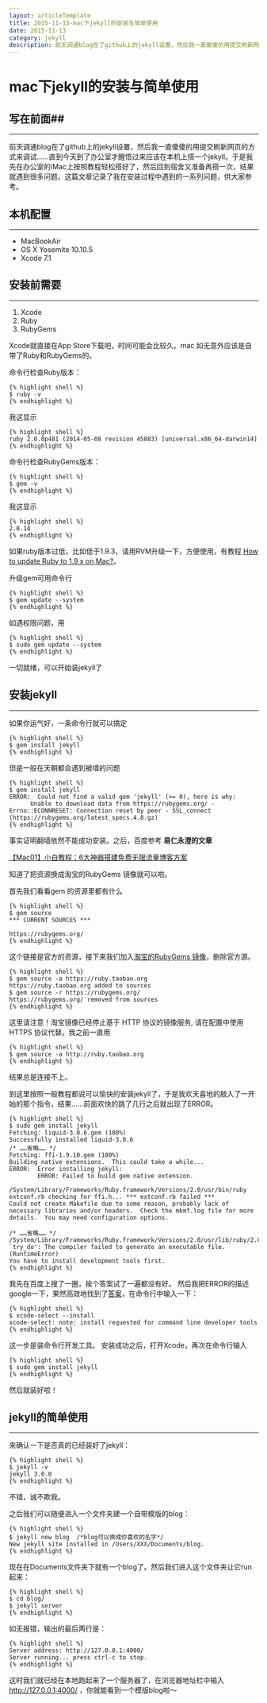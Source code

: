 ```yaml
---
layout: articleTemplate
title: 2015-11-13-mac下jekyll的安装与简单使用
date: 2015-11-13
category: jekyll
description: 前天调通blog在了github上的jekyll设置，然后我一直傻傻的用提交刷新网页的方式来调试……直到今天到了办公室才醒悟过来应该在本机上搭一个jekyll。于是我先在办公室的iMac上按照教程轻松搭好了，然后回到宿舍又准备再搭一次，结果就遇到很多问题。这篇文章记录了我在安装过程中遇到的一系列问题，供大家参考。
---
```



# mac下jekyll的安装与简单使用 #

## 写在前面##

----------

前天调通blog在了github上的jekyll设置，然后我一直傻傻的用提交刷新网页的方式来调试……直到今天到了办公室才醒悟过来应该在本机上搭一个jekyll。于是我先在办公室的iMac上按照教程轻松搭好了，然后回到宿舍又准备再搭一次，结果就遇到很多问题。这篇文章记录了我在安装过程中遇到的一系列问题，供大家参考。

## 本机配置 ##

----------

 - MacBookAir
 - OS X Yosemite 10.10.5
 - Xcode 7.1

## 安装前需要 ##

----------

 1. Xcode
 2. Ruby
 2. RubyGems

Xcode就直接在App Store下载吧，时间可能会比较久。mac 如无意外应该是自带了Ruby和RubyGems的。

命令行检查Ruby版本：

    {% highlight shell %}
    $ ruby -v
    {% endhighlight %}

我这显示

    {% highlight shell %}
    ruby 2.0.0p481 (2014-05-08 revision 45883) [universal.x86_64-darwin14]
    {% endhighlight %}

命令行检查RubyGems版本：

    {% highlight shell %}
    $ gem -v
    {% endhighlight %}

我这显示

    {% highlight shell %}
    2.0.14
    {% endhighlight %}

如果ruby版本过低，比如低于1.9.3，请用RVM升级一下，方便使用，有教程 [How to update Ruby to 1.9.x on Mac?](http://stackoverflow.com/questions/3696564/how-to-update-ruby-to-1-9-x-on-mac)。

升级gem可用命令行

    {% highlight shell %}
    $ gem update --system
    {% endhighlight %}

如遇权限问题，用

    {% highlight shell %}
    $ sudo gem update --system
    {% endhighlight %}

一切就绪，可以开始装jekyll了


## 安装jekyll ##

----------

如果你运气好，一条命令行就可以搞定

    {% highlight shell %}
    $ gem install jekyll
    {% endhighlight %}

但是一般在天朝都会遇到被墙的问题

    {% highlight shell %}
    $ gem install jekyll
    ERROR:  Could not find a valid gem 'jekyll' (>= 0), here is why:
          Unable to download data from https://rubygems.org/ - Errno::ECONNRESET: Connection reset by peer - SSL_connect (https://rubygems.org/latest_specs.4.8.gz)
    {% endhighlight %}

事实证明翻墙依然不能成功安装。之后，百度参考 **易仁永澄的文章**

[【Mac01】小白教程：6大神器搭建免费无限流量博客方案](http://www.jianshu.com/p/1d6c56ea886a)

知道了把资源换成淘宝的RubyGems 镜像就可以啦。

首先我们看看gem 的资源里都有什么

    {% highlight shell %}
    $ gem source
    *** CURRENT SOURCES ***
    
    https://rubygems.org/
    {% endhighlight %}

这个链接是官方的资源，接下来我们加入[淘宝的RubyGems 镜像](https://ruby.taobao.org)，删除官方源。

    {% highlight shell %}
    $ gem source -a https://ruby.taobao.org
    https://ruby.taobao.org added to sources
    $ gem source -r https://rubygems.org/
    https://rubygems.org/ removed from sources
    {% endhighlight %}

这里请注意！淘宝镜像已经停止基于 HTTP 协议的镜像服务, 请在配置中使用 HTTPS 协议代替。我之前一直用

    {% highlight shell %}
    $ gem source -a http://ruby.taobao.org
    {% endhighlight %}

结果总是连接不上。

到这里按照一般教程都说可以愉快的安装jekyll了，于是我欢天喜地的敲入了一开始的那个指令，结果……前面欢快的跳了几行之后就出现了ERROR。

    {% highlight shell %}
    $ sudo gem install jekyll
    Fetching: liquid-3.0.6.gem (100%)
    Successfully installed liquid-3.0.6 
    /* ……省略…… */
    Fetching: ffi-1.9.10.gem (100%) 
    Building native extensions.  This could take a while... 
    ERROR:  Error installing jekyll: 
		    ERROR: Failed to build gem native extension.
		    /System/Library/Frameworks/Ruby.framework/Versions/2.0/usr/bin/ruby extconf.rb checking for ffi.h... *** extconf.rb failed ***  
	Could not create Makefile due to some reason, probably lack of necessary libraries and/or headers.  Check the mkmf.log file for more details.  You may need configuration options.
	
    /* ……省略…… */ 
    /System/Library/Frameworks/Ruby.framework/Versions/2.0/usr/lib/ruby/2.0.0/mkmf.rb:434:in `try_do': The compiler failed to generate an executable file. (RuntimeError)
	You have to install development tools first.
	{% endhighlight %}

 我先在百度上搜了一圈，挨个答案试了一遍都没有好。
 然后我把ERROR的描述google一下，果然高效地找到了[答案](_layouts_posts_sitedeployfontimagesjavascriptsstylesheetsresume.pdfabout.htmlindex.htmlportfolio.htmltechblog.html)，在命令行中输入一下：

    {% highlight shell %}
    $ xcode-select --install
    xcode-select: note: install requested for command line developer tools
    {% endhighlight %}

这一步是装命令行开发工具。
安装成功之后，打开Xcode，再次在命令行输入

    {% highlight shell %}
    $ sudo gem install jekyll
    {% endhighlight %}

然后就装好啦！


## jekyll的简单使用 ##

----------

来确认一下是否真的已经装好了jekyll：

    {% highlight shell %}
    $ jekyll -v
    jekyll 3.0.0
    {% endhighlight %}

不错，诚不欺我。

之后我们可以随便进入一个文件夹建一个自带模版的blog：

    {% highlight shell %}
    $ jekyll new blog  /*blog可以换成你喜欢的名字*/
    New jekyll site installed in /Users/XXX/Documents/blog.
    {% endhighlight %}

现在在Documents文件夹下就有一个blog了。然后我们进入这个文件夹让它run起来：

    {% highlight shell %}
    $ cd blog/
    $ jekyll server
    {% endhighlight %}

如无报错，输出的最后两行是：

    {% highlight shell %}
    Server address: http://127.0.0.1:4000/ 
    Server running... press ctrl-c to stop.
    {% endhighlight %}

这时我们就已经在本地跑起来了一个服务器了，在浏览器地址栏中输入 http://127.0.0.1:4000/ ，你就能看到一个模版blog啦～